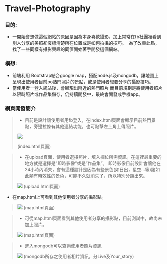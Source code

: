 # Travel-Photography
### 目的:
* 一開始會想做這個網站的原因是因為本身喜歡攝影，加上常常在fb社團裡看到別人分享的美照卻沒標清楚所在位置或是如何拍攝的技巧。
  為了改善此點，找了一些同樣有攝影興趣的同儕開始著手開發這個網站。

### 構想:
* 前端利用 Bootstrap結合google map，搭配node.js及mongodb，讓地圖上呈現出使用者目前po熱門照片的景點，或是使用者想要分享的攝影技巧。
* 當使用者一登入網站後，會顯現出附近的熱門照片
 而目前規劃是將使用者照片以限時照片或作品集儲存，仍持續開發中，最終會開發成手機app。

### 網頁開發簡介
>* 目前是設計讓使用者用fb登入，在index.html頁面會顯示目前熱門景點，旁邊拉條有其他連結功能，也可點擊左上角上傳照片。
>
>![](https://i.imgur.com/lwRlxkv.png)
>
>(index.html頁面)

>* 在upload頁面，使用者選擇照片，填入欄位所需資訊。在這裡最重要的地方就是選擇是”即時影像”或是”作品集”。
即時影像目前設計會讓他在24小時內消失，會有這種設計是因為有些景色(如日出，星空…等)諸如此類有時效性的景色，可能不久就消失了，所以特別分類出來。
>
>![](https://i.imgur.com/MVSLwB8.png)
>(upload.html頁面)

* 在map.html上可看到其他使用者分享的攝影點。
>
>![](https://i.imgur.com/rF3zm6t.png)
>(map.html頁面)

>* 可從map.html頁面看到其他使用者分享的攝影點，目前測試中，故尚未加上照片。
>
>![](https://i.imgur.com/qjxtVf8.png)
>(map.html頁面)

>* 進入mongodb可以查詢使用者照片資訊
>
>![](https://i.imgur.com/yBTb1yr.png)
>(mongodb所存之使用者相片資訊，分Live及Your_story)

